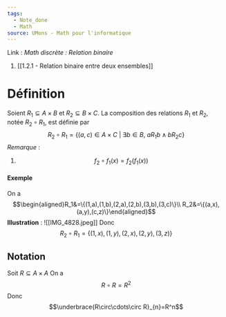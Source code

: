```yaml
---
tags:
  - Note_done
  - Math
source: UMons - Math pour l'informatique
---
```


Link :
_Math discrète : Relation binaire_
1. [[1.2.1 - Relation binaire entre deux ensembles]]

# Définition
Soient $R_1 ⊆ A×B$ et $R_2 ⊆ B ×C$. 
La composition des relations $R_1$ et $R_2$, notée $R_2 \circ R_1$, est définie par $$R_2 \circ R_1 = \{(a, c) ∈ A × C\ |\ ∃b ∈ B,\ aR_1b \wedge bR_2c\}$$
_Remarque_ :
1. $$f_2\circ f_1(x)=f_2(f_1(x))$$
#### Exemple
On a $$\begin{aligned}R_1&=\{(1,a),(1,b),(2,a),(2,b),(3,b),(3,c)\}\\ R_2&=\{(a,x),(a,y),(c,z)\}\end{aligned}$$
**Illustration** : ![[IMG_4828.jpeg]]
Donc $$R_2 \circ R_1=\{(1,x),(1,y),(2,x),(2,y),(3,z)\}$$
## Notation 
Soit $R\subseteq A\times A$ 
On a $$R\circ R = R^2$$
Donc $$\underbrace{R\circ\cdots\circ R}_{n}=R^n$$